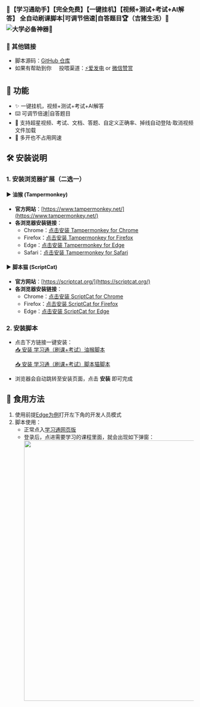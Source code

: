 ### 🥇【学习通助手】【完全免费】【一键挂机】【视频+测试+考试+AI解答】 全自动刷课脚本|可调节倍速|自答题目🏆（吉猪生活）🥳![大学必备神器🎉](https://glitch-art.vercel.app/api/simple?word={🥳大学必备神器🎉})
### 🔗 其他链接  
- 脚本源码：[GitHub 仓库](https://github.com/521-baby/ChaoXing-SuperSrarLearn)    
- 如果有帮助到你<img src='https://github.com/user-attachments/assets/830f9d78-a85c-4d62-be5e-cc0af727eabe' width='16px' /> 投喂渠道：[⚡爱发电](https://afdian.com/a/chunshu) or [微信赞赏](https://github.com/521-baby/521-baby/blob/main/DONATE.md)</del>
## 🚀 功能 
- ✨ 一键挂机，视频+测试+考试+AI解答
- ⌨️ 可调节倍速|自答题目
- 🌈 支持超星视频、考试、文档、答题、自定义正确率、掉线自动登陆·取消视频文件加载
- 🧐 多开也不占用网速
## 🛠️ 安装说明  
### 1. 安装浏览器扩展（二选一）  
#### ▶ 油猴 (Tampermonkey)  
- **官方网站**：[https://www.tampermonkey.net/](https://www.tampermonkey.net/)  
- **各浏览器安装链接**：  
  - Chrome：[点击安装 Tampermonkey for Chrome](https://chrome.google.com/webstore/detail/tampermonkey/dhdgffkkebhmkfjojejmpbldmpobfkfo)  
  - Firefox：[点击安装 Tampermonkey for Firefox](https://addons.mozilla.org/en-US/firefox/addon/tampermonkey/)  
  - Edge：[点击安装 Tampermonkey for Edge](https://microsoftedge.microsoft.com/addons/detail/tampermonkey/iikmkjmpaadaobahmlepeloendndfphd)  
  - Safari：[点击安装 Tampermonkey for Safari](https://apps.apple.com/us/app/tampermonkey/id1482490089)  

#### ▶ 脚本猫 (ScriptCat)  
- **官方网站**：[https://scriptcat.org/](https://scriptcat.org/)  
- **各浏览器安装链接**：  
  - Chrome：[点击安装 ScriptCat for Chrome](https://chrome.google.com/webstore/detail/scriptcat/lhplgjmbpnjgjmpbokdjpcbbekifcmli)  
  - Firefox：[点击安装 ScriptCat for Firefox](https://addons.mozilla.org/zh-CN/firefox/addon/scriptcat/)  
  - Edge：[点击安装 ScriptCat for Edge](https://microsoftedge.microsoft.com/addons/detail/scriptcat/llhcdfddnmmcmlbdennkpdnlnbgbmfak)  

### 2. 安装脚本  
- 点击下方链接一键安装：  
  [📥 安装 学习通（刷课+考试）油猴脚本](https://greasyfork.org/zh-CN/scripts/530068-%E5%AD%A6%E4%B9%A0%E9%80%9A%E5%8A%A9%E6%89%8B-%E5%AE%8C%E5%85%A8%E5%85%8D%E8%B4%B9-%E4%B8%80%E9%94%AE%E6%8C%82%E6%9C%BA-ai%E8%A7%A3%E7%AD%94-%E8%A7%86%E9%A2%91-%E6%B5%8B%E8%AF%95-%E8%80%83%E8%AF%95-ai%E8%A7%A3%E7%AD%94-%E5%85%A8%E8%87%AA%E5%8A%A8%E5%88%B7%E8%AF%BE%E8%84%9A%E6%9C%AC-%E5%8F%AF%E8%B0%83%E8%8A%82%E5%80%8D%E9%80%9F-%E8%87%AA%E7%AD%94%E9%A2%98%E7%9B%AE-%E5%90%89%E7%8C%AA%E7%94%9F%E6%B4%BB)
  
  [📥 安装 学习通（刷课+考试）脚本猫脚本](https://scriptcat.org/zh-CN/script-show-page/3321)
- 浏览器会自动跳转至安装页面，点击 **安装** 即可完成  


## 📝 食用方法  
1. 使用前提[Edge为例](edge://extensions/)打开左下角的开发人员模式
2. 脚本使用：  
   - 正常点入[学习通网页版](https://v8.chaoxing.com/)
   - 登录后，点进需要学习的课程里面，就会出现如下弹窗：
     <img width="700" src="https://github.com/521-baby/ChaoXing-SuperSrarLearn/blob/main/%E5%BC%B9%E7%AA%97%E5%8A%9F%E8%83%BD%E9%9D%A2%E6%9D%BF.png">
